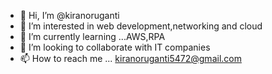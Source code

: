 - 👋 Hi, I’m @kiranoruganti
- 👀 I’m interested in web development,networking and cloud
- 🌱 I’m currently learning ...AWS,RPA
- 💞️ I’m looking to collaborate with IT companies
- 📫 How to reach me ... kiranoruganti5472@gmail.com

<!---
kiranoruganti/kiranoruganti is a ✨ special ✨ repository because its `README.md` (this file) appears on your GitHub profile.
You can click the Preview link to take a look at your changes.
--->
